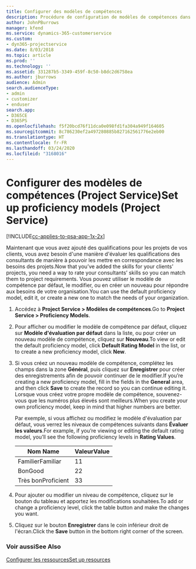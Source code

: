 ```yaml
---
title: Configurer des modèles de compétences
description: Procédure de configuration de modèles de compétences dans Project Service
author: JohnPBurrows
manager: kfend
ms.service: dynamics-365-customerservice
ms.custom:
- dyn365-projectservice
ms.date: 8/03/2018
ms.topic: article
ms.prod: ''
ms.technology: ''
ms.assetid: 331287b5-3349-459f-8c50-b8dc2d6758ea
ms.author: jburrows
audience: Admin
search.audienceType:
- admin
- customizer
- enduser
search.app:
- D365CE
- D365PS
ms.openlocfilehash: f5f20bcd76f11dca0e098fd1fa304a949f164605
ms.sourcegitcommit: 8c786230ef2a497280885b827162561776e2eb00
ms.translationtype: HT
ms.contentlocale: fr-FR
ms.lasthandoff: 03/24/2020
ms.locfileid: "3168016"
---
```

# <a name="set-up-proficiency-models-project-service"></a><span data-ttu-id="7ba24-103">Configurer des modèles de compétences (Project Service)</span><span class="sxs-lookup"><span data-stu-id="7ba24-103">Set up proficiency models (Project Service)</span></span>

[!INCLUDE[cc-applies-to-psa-app-1x-2x](../includes/cc-applies-to-psa-app-1x-2x.md)]

<span data-ttu-id="7ba24-104">Maintenant que vous avez ajouté des qualifications pour les projets de vos clients, vous avez besoin d'une manière d'évaluer les qualifications des consultants de manière à pouvoir les mettre en correspondance avec les besoins des projets.</span><span class="sxs-lookup"><span data-stu-id="7ba24-104">Now that you’ve added the skills for your clients’ projects, you need a way to rate your consultants’ skills so you can match them to project requirements.</span></span> <span data-ttu-id="7ba24-105">Vous pouvez utiliser le modèle de compétence par défaut, le modifier, ou en créer un nouveau pour répondre aux besoins de votre organisation.</span><span class="sxs-lookup"><span data-stu-id="7ba24-105">You can use the default proficiency model, edit it, or create a new one to match the needs of your organization.</span></span>  
  
1.  <span data-ttu-id="7ba24-106">Accédez à **Project Service > Modèles de compétences**.</span><span class="sxs-lookup"><span data-stu-id="7ba24-106">Go to **Project Service > Proficiency Models**.</span></span>  
  
2.  <span data-ttu-id="7ba24-107">Pour afficher ou modifier le modèle de compétence par défaut, cliquez sur **Modèle d'évaluation par défaut** dans la liste, ou pour créer un nouveau modèle de compétence, cliquez sur **Nouveau**.</span><span class="sxs-lookup"><span data-stu-id="7ba24-107">To view or edit the default proficiency model, click **Default Rating Model** in the list, or to create a new proficiency model, click **New**.</span></span>  
  
3.  <span data-ttu-id="7ba24-108">Si vous créez un nouveau modèle de compétence, complétez les champs dans la zone **Général**, puis cliquez sur **Enregistrer** pour créer des enregistrements afin de pouvoir continuer de le modifier.</span><span class="sxs-lookup"><span data-stu-id="7ba24-108">If you’re creating a new proficiency model, fill in the fields in the **General** area, and then click **Save** to create the record so you can continue editing it.</span></span> <span data-ttu-id="7ba24-109">Lorsque vous créez votre propre modèle de compétence, souvenez-vous que les numéros plus élevés sont meilleurs.</span><span class="sxs-lookup"><span data-stu-id="7ba24-109">When you create your own proficiency model, keep in mind that higher numbers are better.</span></span>  
  
     <span data-ttu-id="7ba24-110">Par exemple, si vous affichez ou modifiez le modèle d'évaluation par défaut, vous verrez les niveaux de compétences suivants dans **Évaluer les valeurs**.</span><span class="sxs-lookup"><span data-stu-id="7ba24-110">For example, if you’re viewing or editing the default rating model, you’ll see the following proficiency levels in **Rating Values**.</span></span>  
  
    |<span data-ttu-id="7ba24-111">Nom </span><span class="sxs-lookup"><span data-stu-id="7ba24-111">Name</span></span>|<span data-ttu-id="7ba24-112">Valeur</span><span class="sxs-lookup"><span data-stu-id="7ba24-112">Value</span></span>|  
    |----------|-----------|  
    |<span data-ttu-id="7ba24-113">Familier</span><span class="sxs-lookup"><span data-stu-id="7ba24-113">Familiar</span></span>|<span data-ttu-id="7ba24-114">1</span><span class="sxs-lookup"><span data-stu-id="7ba24-114">1</span></span>|  
    |<span data-ttu-id="7ba24-115">Bon</span><span class="sxs-lookup"><span data-stu-id="7ba24-115">Good</span></span>|<span data-ttu-id="7ba24-116">2</span><span class="sxs-lookup"><span data-stu-id="7ba24-116">2</span></span>|  
    |<span data-ttu-id="7ba24-117">Très bon</span><span class="sxs-lookup"><span data-stu-id="7ba24-117">Proficient</span></span>|<span data-ttu-id="7ba24-118">3</span><span class="sxs-lookup"><span data-stu-id="7ba24-118">3</span></span>|  
  
4.  <span data-ttu-id="7ba24-119">Pour ajouter ou modifier un niveau de compétence, cliquez sur le bouton du tableau et apportez les modifications souhaitées.</span><span class="sxs-lookup"><span data-stu-id="7ba24-119">To add or change a proficiency level, click the table button and make the changes you want.</span></span>  
  
5.  <span data-ttu-id="7ba24-120">Cliquez sur le bouton **Enregistrer** dans le coin inférieur droit de l'écran.</span><span class="sxs-lookup"><span data-stu-id="7ba24-120">Click the **Save** button in the bottom right corner of the screen.</span></span>  
  
### <a name="see-also"></a><span data-ttu-id="7ba24-121">Voir aussi</span><span class="sxs-lookup"><span data-stu-id="7ba24-121">See Also</span></span>  
 [<span data-ttu-id="7ba24-122">Configurer les ressources</span><span class="sxs-lookup"><span data-stu-id="7ba24-122">Set up resources</span></span>](../project-service/set-up-resources.md)
